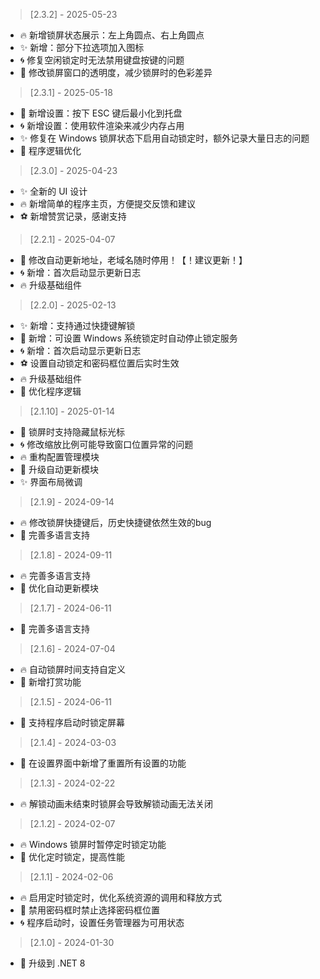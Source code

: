 ﻿> [2.3.2] - 2025-05-23  
* 🔥 新增锁屏状态展示：左上角圆点、右上角圆点
* ✨ 新增：部分下拉选项加入图标
* 🌀 修复空闲锁定时无法禁用键盘按键的问题
* 🎉 修改锁屏窗口的透明度，减少锁屏时的色彩差异

> [2.3.1] - 2025-05-18  
* 🎉 新增设置：按下 ESC 键后最小化到托盘
* 🌀 新增设置：使用软件渲染来减少内存占用
* ✨ 修复在 Windows 锁屏状态下启用自动锁定时，额外记录大量日志的问题
* 🌈 程序逻辑优化

> [2.3.0] - 2025-04-23  
* ✨ 全新的 UI 设计
* 🔥 新增简单的程序主页，方便提交反馈和建议
* ⚽ 新增赞赏记录，感谢支持

> [2.2.1] - 2025-04-07  
* 🎉 修改自动更新地址，老域名随时停用！【！建议更新！】
* 🌀 新增：首次启动显示更新日志
* 🔥 升级基础组件

> [2.2.0] - 2025-02-13  
* ✨ 新增：支持通过快捷键解锁
* 🌈 新增：可设置 Windows 系统锁定时自动停止锁定服务
* 🌀 新增：首次启动显示更新日志
* ⚽ 设置自动锁定和密码框位置后实时生效
* 🔥 升级基础组件
* 🎉 优化程序逻辑

> [2.1.10] - 2025-01-14  
* 🌈 锁屏时支持隐藏鼠标光标
* 🌀 修改缩放比例可能导致窗口位置异常的问题
* 🔥 重构配置管理模块
* 🎉 升级自动更新模块
* ✨ 界面布局微调

> [2.1.9] - 2024-09-14  
* 🔥 修改锁屏快捷键后，历史快捷键依然生效的bug
* 🌈 完善多语言支持

> [2.1.8] - 2024-09-11  
* 🔥 完善多语言支持
* 🌈 优化自动更新模块

> [2.1.7] - 2024-06-11  
* 🌈 完善多语言支持

> [2.1.6] - 2024-07-04  
* 🔥 自动锁屏时间支持自定义
* 🌈 新增打赏功能

> [2.1.5] - 2024-06-11  
* 🌈 支持程序启动时锁定屏幕

> [2.1.4] - 2024-03-03  
* 🌈 在设置界面中新增了重置所有设置的功能

> [2.1.3] - 2024-02-22  
* 🔥 解锁动画未结束时锁屏会导致解锁动画无法关闭

> [2.1.2] - 2024-02-07  
* 🔥 Windows 锁屏时暂停定时锁定功能
* 🌈 优化定时锁定，提高性能

> [2.1.1] - 2024-02-06  
* 🔥 启用定时锁定时，优化系统资源的调用和释放方式
* 🌈 禁用密码框时禁止选择密码框位置
* 🌀 程序启动时，设置任务管理器为可用状态

> [2.1.0] - 2024-01-30  
* 🌈 升级到 .NET 8
